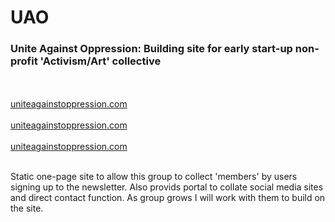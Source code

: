 # UAO
<h3>Unite Against Oppression: Building site for early start-up non-profit 'Activism/Art' collective</h3>
<br></br>
<a href="uniteagainstoppression.com">uniteagainstoppression.com</a> <br></br>
<a href="uniteagainstoppression.com">uniteagainstoppression.com</a> <br></br>
<a href="uniteagainstoppression.com">uniteagainstoppression.com</a> <br></br>

<p>Static one-page site to allow this group to collect 'members' by users signing up to the newsletter. Also provids portal to collate social media sites and direct contact function. As group grows I will work with them to build on the site.</p>  
